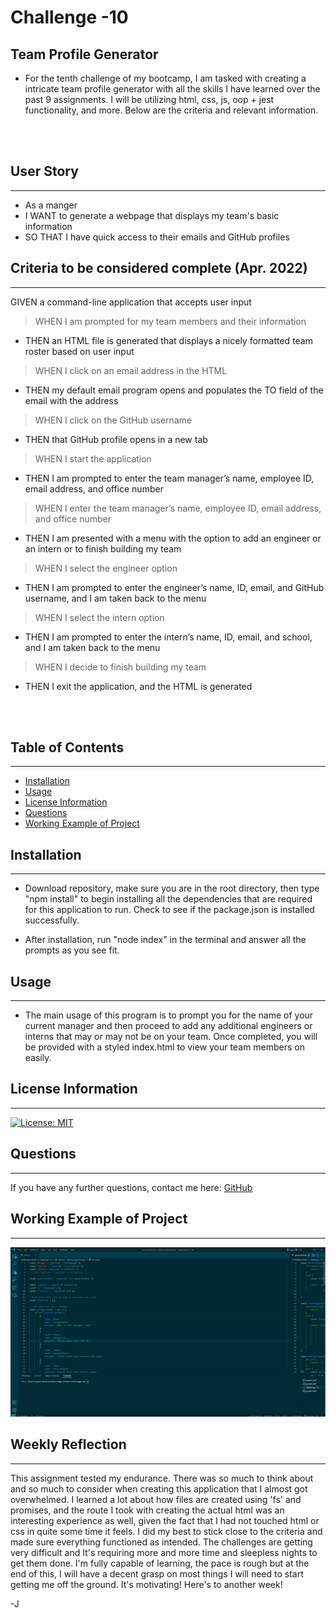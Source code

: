 # Challenge -10
## Team Profile Generator

- For the tenth challenge of my bootcamp, I am tasked with creating a intricate team profile generator with all the skills I have learned over the past 9 assignments. I will be utilizing html, css, js, oop + jest functionality, and more. Below are the criteria and relevant information.

<br>
<br>

## User Story
---

- As a manger
- I WANT to generate a webpage that displays my team's basic information
- SO THAT I have quick access to their emails and GitHub profiles

## Criteria to be considered complete (Apr. 2022)
---

GIVEN a command-line application that accepts user input
> WHEN I am prompted for my team members and their information
- THEN an HTML file is generated that displays a nicely formatted team roster based on user input
> WHEN I click on an email address in the HTML
- THEN my default email program opens and populates the TO field of the email with the address
> WHEN I click on the GitHub username
- THEN that GitHub profile opens in a new tab
> WHEN I start the application
- THEN I am prompted to enter the team manager’s name, employee ID, email address, and office number
> WHEN I enter the team manager’s name, employee ID, email address, and office number
- THEN I am presented with a menu with the option to add an engineer or an intern or to finish building my team
> WHEN I select the engineer option
- THEN I am prompted to enter the engineer’s name, ID, email, and GitHub username, and I am taken back to the menu
> WHEN I select the intern option
- THEN I am prompted to enter the intern’s name, ID, email, and school, and I am taken back to the menu
> WHEN I decide to finish building my team
- THEN I exit the application, and the HTML is generated

<br>
<br>

## Table of Contents
---
- [Installation](#installation)
- [Usage](#usage)
- [License Information](#license-information)
- [Questions](#questions)
- [Working Example of Project](#working-example-of-project)

## Installation
---
- Download repository, make sure you are in the root directory, then type "npm install" to begin installing all the dependencies that are required for this application to run. Check to see if the package.json is installed successfully.

- After installation, run "node index" in the terminal and answer all the prompts as you see fit.

## Usage
---
- The main usage of this program is to prompt you for the name of your current manager and then proceed to add any additional engineers or interns that may or may not be on your team. Once completed, you will be provided with a styled index.html to view your team members on easily.

## License Information
---
[![License: MIT](https://img.shields.io/badge/License-MIT-blue.svg)](https://opensource.org/licenses/MIT)
<br/>

## Questions
---
If you have any further questions, contact me here: [GitHub](https://github.com/jared-ruiz)

## Working Example of Project
---

![Gif](./src/Team-Generator%20Example.gif)

## Weekly Reflection
---

This assignment tested my endurance. There was so much to think about and so much to consider when creating this application that I almost got overwhelmed. I learned a lot about how files are created using 'fs' and promises, and the route I took with creating the actual html was an interesting experience as well, given the fact that I had not touched html or css in quite some time it feels. I did my best to stick close to the criteria and made sure everything functioned as intended. The challenges are getting very difficult and It's requiring more and more time and sleepless nights to get them done. I'm fully capable of learning, the pace is rough but at the end of this, I will have a decent grasp on most things I will need to start getting me off the ground. It's motivating! Here's to another week! 

-J
